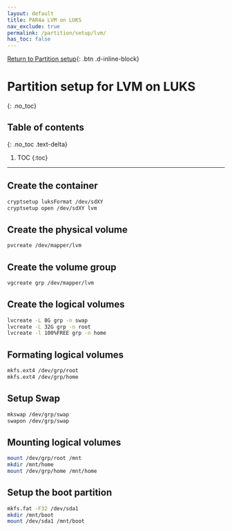 ```yaml
---
layout: default
title: PAR4a LVM on LUKS
nav_exclude: true
permalink: /partition/setup/lvm/
has_toc: false
---
```


[Return to Partition setup](/Andromeda/partition/setup/){: .btn .d-inline-block}

# Partition setup for LVM on LUKS
{: .no_toc}

## Table of contents
{: .no_toc .text-delta}

1. TOC
{:toc}

---

## Create the container
```bash
cryptsetup luksFormat /dev/sdXY
cryptsetup open /dev/sdXY lvm
```

## Create the physical volume
```bash
pvcreate /dev/mapper/lvm
```

## Create the volume group
```bash
vgcreate grp /dev/mapper/lvm
```

## Create the logical volumes
```bash
lvcreate -L 8G grp -n swap
lvcreate -L 32G grp -n root
lvcreate -l 100%FREE grp -n home
```

## Formating logical volumes
```bash
mkfs.ext4 /dev/grp/root
mkfs.ext4 /dev/grp/home
```

## Setup Swap

```bash
mkswap /dev/grp/swap
swapon /dev/grp/swap
```

## Mounting logical volumes
```bash
mount /dev/grp/root /mnt
mkdir /mnt/home
mount /dev/grp/home /mnt/home
```

## Setup the boot partition
```bash
mkfs.fat -F32 /dev/sda1
mkdir /mnt/boot
mount /dev/sda1 /mnt/boot
```
